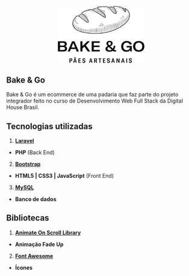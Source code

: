<p align="center"><img src="/public/img/bakeandgo_logo_02_black.png" width="230"></p>

## Bake & Go

Bake & Go é um ecommerce de uma padaria que faz parte do projeto integrador feito no curso de Desenvolvimento Web Full Stack da Digital House Brasil.


## Tecnologias utilizadas

1. **[Laravel](https://laravel.com/)**
- **PHP** (Back End)
2. **[Bootstrap](https://getbootstrap.com/)**
- **HTML5 | CSS3 | JavaScript** (Front End)
3. **[MySQL](https://www.mysql.com/)**
- **Banco de dados**


## Bibliotecas

1. **[Animate On Scroll Library](http://michalsnik.github.io/aos/)**
- **Animação Fade Up**
2. **[Font Awesome](http://fontawesome.com/)**
- **Ícones**